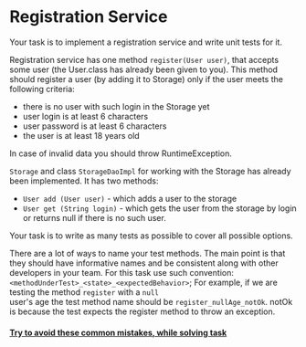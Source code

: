 # Registration Service

Your task is to implement a registration service and write unit tests for it.

Registration service has one method `register(User user)`, that accepts some user (the User.class has already been given to you).
This method should register a user (by adding it to Storage) only if the user meets the following criteria:
- there is no user with such login in the Storage yet
- user login is at least 6 characters
- user password is at least 6 characters
- the user is at least 18 years old

In case of invalid data you should throw RuntimeException.

`Storage` and class `StorageDaoImpl` for working with the Storage has already been implemented. It has two methods:
- `User add (User user)`  - which adds a user to the storage
- `User get (String login)` - which gets the user from the storage by login or returns null if there is no such user.

Your task is to write as many tests as possible to cover all possible options.

There are a lot of ways to name your test methods. The main point is that they should have informative 
names and be consistent along with other developers in your team. For this task use such convention:
`<methodUnderTest>_<state>_<expectedBehavior>`; For example, if we are testing the method `register` with a `null`  
user's age the test method name should be `register_nullAge_notOk`. notOk is because
the test expects the register method to throw an exception.

#### [Try to avoid these common mistakes, while solving task](https://mate-academy.github.io/jv-program-common-mistakes/java-core/junit/registration-validation)
